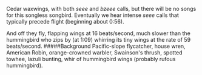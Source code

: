 Cedar waxwings, with both _seee_ and _bzeee_ calls, but there will be no songs for this songless songbird. Eventually we hear intense _seee_ calls that typically precede flight (beginning about 0:56). 

And off they fly, flapping wings at 16 beats/second, much slower than the hummingbird who zips by (at 1:09) whirring its tiny wings at the rate of 59 beats/second.
#####Background
Pacific-slope flycatcher, house wren, American Robin, orange-crowned warbler, Swainson's thrush, spotted towhee, lazuli bunting, whir of hummingbird wings (probably rufous hummingbird). 
